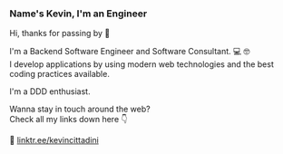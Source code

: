 ### Name's Kevin, I'm an Engineer

Hi, thanks for passing by 🖖

I'm a Backend Software Engineer and Software Consultant. 💻 🤓  
I develop applications by using modern web technologies and the best coding practices available.

I'm a DDD enthusiast.

Wanna stay in touch around the web?  
Check all my links down here 👇
 
 🌲 [linktr.ee/kevincittadini](https://linktr.ee/kevincittadini)
